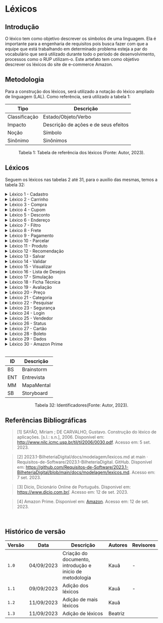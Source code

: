 # Léxicos

## Introdução

O léxico tem como objetivo descrever os símbolos de uma linguagem. Ela é importante para a engenharia de requisitos pois busca fazer com que a equipe que está trabalhando em determinado problema esteja a par do vocabulário que será utilizado durante todo o período de desenvolvimento, processos como o RUP utilizam-o. Este artefato tem como objetivo descrever os léxicos do site de e-commerce Amazon.

## Metodologia

Para a construção dos léxicos, será utilizado a notação do léxico ampliado de linguagem (LAL). Como referência, será utilizado a tabela 1:

<center>

| Tipo          | Descrição                            |
| ------------- | ------------------------------------ |
| Classificação | Estado/Objeto/Verbo                  |
| Impacto       | Descrição de ações e de seus efeitos |
| Noção         | Símbolo                              |
| Sinônimo      | Sinônimos                            |

</center>

<div style="text-align: center">
<p> Tabela 1: Tabela de referência dos léxicos (Fonte: Autor, 2023).</p>
</div>

## Léxicos

Seguem os léxicos nas tabelas 2 até 31, para o auxilio das mesmas, temos a tabela 32:

<details>
    <summary>Léxico 1 - Cadastro</summary>

   <table>
      <thead>
         <tr>
            <th>L1</th>
            <th>Descrição</th>
         </tr>
      </thead>
      <tbody>
         <tr>
            <td>Classificação</td>
            <td>Objeto</td>
         </tr>
        <tr>
            <td>Impacto</td>
            <td>O usuário poder se conectar com o sistema e salvar suas informações</td>
         </tr>
        <tr>
            <td>Noção</td>
            <td>O usuário pode se cadastrar de forma prática.</br> O sistema cadastra múltiplos endereços de entrega.</br>O sistema permite o cadastro de múltiplos sistemas de pagamento.</td>
         </tr>
        <tr>
            <td>Sinônimo</td>
            <td>Registro</td>
         </tr>
         <tr>
            <td>Elicitado</td>
            <td>SB02,BS05,BS07,BS08 e ENT02</td>
         </tr>
      </tbody>
   </table>

   <div style="text-align: center">
      <p> Tabela 2: Léxico 1 (Fonte: Autor, 2023).</p>
   </div>

</details>

<details>
    <summary>Léxico 2 - Carrinho</summary>

   <table>
      <thead>
         <tr>
            <th>L2</th>
            <th>Descrição</th>
         </tr>
      </thead>
      <tbody>
         <tr>
            <td>Classificação</td>
            <td>Objeto</td>
         </tr>
        <tr>
            <td>Impacto</td>
            <td>O usuário pode salvar as compras que ele deseja.</td>
         </tr>
        <tr>
            <td>Noção</td>
            <td>O usuário pode salvar suas compras no carrinho</br> O usuário pode visualizar oque tem dentro do carrinho.</td>
         </tr>
        <tr>
            <td>Sinônimo</td>
            <td>Lista de compras</td>
         </tr>
         <tr>
            <td>Elicitado</td>
            <td>ENT05 e BS15</td>
         </tr>
      </tbody>
   </table>

   <div style="text-align: center">
      <p> Tabela 3: Léxico 2 (Fonte: Autor, 2023).</p>
   </div>

</details>

<details>
    <summary>Léxico 3 - Compra</summary>

   <table>
      <thead>
         <tr>
            <th>L3</th>
            <th>Descrição</th>
         </tr>
      </thead>
      <tbody>
         <tr>
            <td>Classificação</td>
            <td>Objeto</td>
         </tr>
        <tr>
            <td>Impacto</td>
            <td>O usuário pode realizar compras.</td>
         </tr>
        <tr>
            <td>Noção</td>
            <td>O usuário está interessado em realizar compras.</td>
         </tr>
        <tr>
            <td>Sinônimo</td>
            <td>Aquisição</td>
         </tr>
         <tr>
            <td>Elicitado</td>
            <td>ENT04</td>
         </tr>
      </tbody>
   </table>

   <div style="text-align: center">
      <p> Tabela 4: Léxico 3 (Fonte: Autor, 2023).</p>
   </div>

</details>

<details>
    <summary>Léxico 4 - Cupom</summary>

   <table>
      <thead>
         <tr>
            <th>L4</th>
            <th>Descrição</th>
         </tr>
      </thead>
      <tbody>
         <tr>
            <td>Classificação</td>
            <td>Objeto</td>
         </tr>
        <tr>
            <td>Impacto</td>
            <td>Utiliza-los para receber o desconto nos produtos.</td>
         </tr>
        <tr>
            <td>Noção</td>
            <td>O usuário pode utilizar cupons para receber descontos.</td>
         </tr>
        <tr>
            <td>Sinônimo</td>
            <td>Cédula</td>
         </tr>
         <tr>
            <td>Elicitado</td>
            <td>BS34,MM06 e MM10</td>
         </tr>
      </tbody>
   </table>

   <div style="text-align: center">
      <p> Tabela 5: Léxico 4 (Fonte: Autor, 2023).</p>
   </div>

</details>

<details>
    <summary>Léxico 5 - Desconto</summary>

   <table>
      <thead>
         <tr>
            <th>L5</th>
            <th>Descrição</th>
         </tr>
      </thead>
      <tbody>
         <tr>
            <td>Classificação</td>
            <td>Objeto</td>
         </tr>
        <tr>
            <td>Impacto</td>
            <td>Utiliza-los para receber o decrecimo dos preços nos produtos.</td>
         </tr>
        <tr>
            <td>Noção</td>
            <td>O usuário pode receber descontos.</td>
         </tr>
        <tr>
            <td>Sinônimo</td>
            <td>Aminguamento, Decréscimo, Corte</td>
         </tr>
         <tr>
            <td>Elicitado</td>
            <td>BS34,MM07 e MM10</td>
         </tr>
      </tbody>
   </table>

   <div style="text-align: center">
      <p> Tabela 6: Léxico 5 (Fonte: Autor, 2023).</p>
   </div>

</details>

<details>
    <summary>Léxico 6 - Endereço</summary>

   <table>
      <thead>
         <tr>
            <th>L6</th>
            <th>Descrição</th>
         </tr>
      </thead>
      <tbody>
         <tr>
            <td>Classificação</td>
            <td>Objeto</td>
         </tr>
        <tr>
            <td>Impacto</td>
            <td>Utilizado para saber a residência do comprador.</td>
         </tr>
        <tr>
            <td>Noção</td>
            <td>O usuário possui um endereço.</br>O usuário pode cadastrar vários endereços</td>
         </tr>
        <tr>
            <td>Sinônimo</td>
            <td>Domicílio, residência, casa</td>
         </tr>
         <tr>
            <td>Elicitado</td>
            <td>BS08 e MM05</td>
         </tr>
      </tbody>
   </table>

   <div style="text-align: center">
      <p> Tabela 7: Léxico 6 (Fonte: Autor, 2023).</p>
   </div>

</details>

<details>
    <summary>Léxico 7 - Filtro</summary>

   <table>
      <thead>
         <tr>
            <th>L7</th>
            <th>Descrição</th>
         </tr>
      </thead>
      <tbody>
         <tr>
            <td>Classificação</td>
            <td>Objeto</td>
         </tr>
        <tr>
            <td>Impacto</td>
            <td>Utilizado para filtrar produtos.</td>
         </tr>
        <tr>
            <td>Noção</td>
            <td>O usuário tem a capacidade de filtrar os produtos do site.</td>
         </tr>
        <tr>
            <td>Sinônimo</td>
            <td>Passador</td>
         </tr>
         <tr>
            <td>Elicitado</td>
            <td>BS12 e MM12</td>
         </tr>
      </tbody>
   </table>

   <div style="text-align: center">
      <p> Tabela 8: Léxico 7 (Fonte: Autor, 2023).</p>
   </div>

</details>

<details>
    <summary>Léxico 8 - Frete</summary>

   <table>
      <thead>
         <tr>
            <th>L8</th>
            <th>Descrição</th>
         </tr>
      </thead>
      <tbody>
         <tr>
            <td>Classificação</td>
            <td>Objeto</td>
         </tr>
        <tr>
            <td>Impacto</td>
            <td>Utilizado para levar o produto do usuário para a residência do mesmo.</td>
         </tr>
        <tr>
            <td>Noção</td>
            <td>O usuário tem a capacidade de escolher quanto tempo seu frete demorará.</br> O usuário poderá simular o seu frete.</td>
         </tr>
        <tr>
            <td>Sinônimo</td>
            <td>Carregamento</td>
         </tr>
         <tr>
            <td>Elicitado</td>
            <td>BS24 e MM08</td>
         </tr>
      </tbody>
   </table>

   <div style="text-align: center">
      <p> Tabela 9: Léxico 8 (Fonte: Autor, 2023).</p>
   </div>

</details>

<details>
    <summary>Léxico 9 - Pagamento</summary>

   <table>
      <thead>
         <tr>
            <th>L9</th>
            <th>Descrição</th>
         </tr>
      </thead>
      <tbody>
         <tr>
            <td>Classificação</td>
            <td>Objeto</td>
         </tr>
        <tr>
            <td>Impacto</td>
            <td>Dar o dinheiro ao dono do produto.</td>
         </tr>
        <tr>
            <td>Noção</td>
            <td>O usuário tem a capacidade de realizar pagamentos.</br> O sistema evidencia os sistemas de pagamento aceitos.</br>O sistema permite a adição de novos métodos de pagamento.</td>
         </tr>
        <tr>
            <td>Sinônimo</td>
            <td>Paga</td>
         </tr>
         <tr>
            <td>Elicitado</td>
            <td>BS07, BS29,BS30, MM06 e MM09</td>
         </tr>
      </tbody>
   </table>

   <div style="text-align: center">
      <p> Tabela 10: Léxico 9 (Fonte: Autor, 2023).</p>
   </div>

</details>

<details>
    <summary>Léxico 10 - Parcelar</summary>

   <table>
      <thead>
         <tr>
            <th>L10</th>
            <th>Descrição</th>
         </tr>
      </thead>
      <tbody>
         <tr>
            <td>Classificação</td>
            <td>Verbo</td>
         </tr>
        <tr>
            <td>Impacto</td>
            <td>Dividir o valor do pagamento.</td>
         </tr>
        <tr>
            <td>Noção</td>
            <td>O usuário tem a capacidade de parcelar seus pagamentos.</td>
         </tr>
        <tr>
            <td>Sinônimo</td>
            <td>Parte, fragmento</td>
         </tr>
         <tr>
            <td>Elicitado</td>
            <td>MM09</td>
         </tr>
      </tbody>
   </table>

   <div style="text-align: center">
      <p> Tabela 11: Léxico 10 (Fonte: Autor, 2023).</p>
   </div>

</details>

<details>
    <summary>Léxico 11 - Produto</summary>

   <table>
      <thead>
         <tr>
            <th>L11</th>
            <th>Descrição</th>
         </tr>
      </thead>
      <tbody>
         <tr>
            <td>Classificação</td>
            <td>Objeto</td>
         </tr>
        <tr>
            <td>Impacto</td>
            <td>Objeto principal de estudo.</td>
         </tr>
        <tr>
            <td>Noção</td>
            <td>O usuário tem a capacidade de comprar produtos.</br>O usuário tem a capacidade de pesquisar sobre produtos</td>
         </tr>
        <tr>
            <td>Sinônimo</td>
            <td>Mercadorias</td>
         </tr>
         <tr>
            <td>Elicitado</td>
            <td>MM09</td>
         </tr>
      </tbody>
   </table>

   <div style="text-align: center">
      <p> Tabela 12: Léxico 11 (Fonte: Autor, 2023).</p>
   </div>

</details>

<details>
    <summary>Léxico 12 - Recomendação</summary>

   <table>
      <thead>
         <tr>
            <th>L12</th>
            <th>Descrição</th>
         </tr>
      </thead>
      <tbody>
         <tr>
            <td>Classificação</td>
            <td>Objeto</td>
         </tr>
        <tr>
            <td>Impacto</td>
            <td>Levar ao usuário sugestões sobre produtos que o mesmo pode desejar.</td>
         </tr>
        <tr>
            <td>Noção</td>
            <td>O usuário pode receber recomendações de produtos que ele provavelmente vá querer.</td>
         </tr>
        <tr>
            <td>Sinônimo</td>
            <td>Sugestões</td>
         </tr>
         <tr>
            <td>Elicitado</td>
            <td>MM04</td>
         </tr>
      </tbody>
   </table>

   <div style="text-align: center">
      <p> Tabela 13: Léxico 12 (Fonte: Autor, 2023).</p>
   </div>

</details>

<details>
    <summary>Léxico 13 - Salvar</summary>

   <table>
      <thead>
         <tr>
            <th>L13</th>
            <th>Descrição</th>
         </tr>
      </thead>
      <tbody>
         <tr>
            <td>Classificação</td>
            <td>Verbo</td>
         </tr>
        <tr>
            <td>Impacto</td>
            <td>Guardar as informações que foram submetidas ao servidor.</td>
         </tr>
        <tr>
            <td>Noção</td>
            <td>O usuário pode salvar suas informações.</td>
         </tr>
        <tr>
            <td>Sinônimo</td>
            <td>Guardar</td>
         </tr>
         <tr>
            <td>Elicitado</td>
            <td>MM05,ENT07 e MM14</td>
         </tr>
      </tbody>
   </table>

   <div style="text-align: center">
      <p> Tabela 14: Léxico 13 (Fonte: Autor, 2023).</p>
   </div>

</details>

<details>
    <summary>Léxico 14 - Validar</summary>

   <table>
      <thead>
         <tr>
            <th>L14</th>
            <th>Descrição</th>
         </tr>
      </thead>
      <tbody>
         <tr>
            <td>Classificação</td>
            <td>Verbo</td>
         </tr>
        <tr>
            <td>Impacto</td>
            <td>Garantir com que os dados do usuário estejam corretos.</td>
         </tr>
        <tr>
            <td>Noção</td>
            <td>O sistema deve validar as informações do usuário.</br>O usuário deve validar suas informações.</td>
         </tr>
        <tr>
            <td>Sinônimo</td>
            <td>Legitimar</td>
         </tr>
         <tr>
            <td>Elicitado</td>
            <td>SB03</td>
         </tr>
      </tbody>
   </table>

   <div style="text-align: center">
      <p> Tabela 15: Léxico 14 (Fonte: Autor, 2023).</p>
   </div>

</details>

<details>
    <summary>Léxico 15 - Visualizar</summary>

   <table>
      <thead>
         <tr>
            <th>L15</th>
            <th>Descrição</th>
         </tr>
      </thead>
      <tbody>
         <tr>
            <td>Classificação</td>
            <td>Verbo</td>
         </tr>
        <tr>
            <td>Impacto</td>
            <td>Permitir que o usuário observe os produtos.</td>
         </tr>
        <tr>
            <td>Noção</td>
            <td>O usuário pode visualizar os produtos disponiveis no aplicativo.</td>
         </tr>
        <tr>
            <td>Sinônimo</td>
            <td>Ver,observar</td>
         </tr>
         <tr>
            <td>Elicitado</td>
            <td>BS33 e ENT03</td>
         </tr>
      </tbody>
   </table>

   <div style="text-align: center">
      <p> Tabela 16: Léxico 15 (Fonte: Autor, 2023).</p>
   </div>

</details>

<details>
    <summary>Léxico 16 - Lista de Desejos</summary>

   <table>
      <thead>
         <tr>
            <th>L16</th>
            <th>Descrição</th>
         </tr>
      </thead>
      <tbody>
         <tr>
            <td>Classificação</td>
            <td>Objeto</td>
         </tr>
        <tr>
            <td>Impacto</td>
            <td>Permitir que o usuário guarde produtos desejados.</td>
         </tr>
        <tr>
            <td>Noção</td>
            <td>O usuário pode guardar produtos que ele deseja comprar.</br>O usuário pode adicionar produtos na lista de desejo.</br>O usuário pode remover produtos da lista de desejos.</td>
         </tr>
        <tr>
            <td>Sinônimo</td>
            <td>Comprar mais tarde</td>
         </tr>
         <tr>
            <td>Elicitado</td>
            <td>BS17 e BS18</td>
         </tr>
      </tbody>
   </table>

   <div style="text-align: center">
      <p> Tabela 17: Léxico 16 (Fonte: Autor, 2023).</p>
   </div>

</details>

<details>
    <summary>Léxico 17 - Simulação</summary>

   <table>
      <thead>
         <tr>
            <th>L17</th>
            <th>Descrição</th>
         </tr>
      </thead>
      <tbody>
         <tr>
            <td>Classificação</td>
            <td>Objeto</td>
         </tr>
        <tr>
            <td>Impacto</td>
            <td>Permitir que o usuário veja o preço futuro dos seus produtos com o frete.</td>
         </tr>
        <tr>
            <td>Noção</td>
            <td>O usuário pode simular seus fretes.</td>
         </tr>
        <tr>
            <td>Sinônimo</td>
            <td>Fingimento</td>
         </tr>
         <tr>
            <td>Elicitado</td>
            <td>BS24</td>
         </tr>
      </tbody>
   </table>

   <div style="text-align: center">
      <p> Tabela 18: Léxico 17 (Fonte: Autor, 2023).</p>
   </div>

</details>

<details>
    <summary>Léxico 18 - Ficha Técnica</summary>

   <table>
      <thead>
         <tr>
            <th>L18</th>
            <th>Descrição</th>
         </tr>
      </thead>
      <tbody>
         <tr>
            <td>Classificação</td>
            <td>Objeto</td>
         </tr>
        <tr>
            <td>Impacto</td>
            <td>Permitir que o usuário saiba mais sobre o produto que ele está comprando.</td>
         </tr>
        <tr>
            <td>Noção</td>
            <td>É disponibilizado ao usuário uma ficha tecnica dos produtos.</td>
         </tr>
        <tr>
            <td>Sinônimo</td>
            <td>Fingimento</td>
         </tr>
         <tr>
            <td>Elicitado</td>
            <td>BS14</td>
         </tr>
      </tbody>
   </table>

   <div style="text-align: center">
      <p> Tabela 19: Léxico 18 (Fonte: Autor, 2023).</p>
   </div>

</details>

<details>
    <summary>Léxico 19 - Avaliação </summary>

   <table>
      <thead>
         <tr>
            <th>L19</th>
            <th>Descrição</th>
         </tr>
      </thead>
      <tbody>
         <tr>
            <td>Classificação</td>
            <td>Objeto</td>
         </tr>
        <tr>
            <td>Impacto</td>
            <td>Permite o usuário saber a qualidade do produto que esta comprando, ou até mesmo saber se a entrega foi bem sucedida</td>
         </tr>
        <tr>
            <td>Noção</td>
            <td>Notas e comentários feitos por outras pessoas a respeito de um produto ou serviço.</td>
         </tr>
        <tr>
            <td>Sinônimo</td>
            <td>Análise, consideração, julgamento, opinião, crítica, reflexão.
</td>
         </tr>
         <tr>
            <td>Elicitado</td>
            <td>BS26</td>
         </tr>
      </tbody>
   </table>

   <div style="text-align: center">
      <p> Tabela 20: Léxico 19 (Fonte: Autor, 2023).</p>
   </div>

</details>

<details>
    <summary>Léxico 20 - Preço </summary>

   <table>
      <thead>
         <tr>
            <th>L20</th>
            <th>Descrição</th>
         </tr>
      </thead>
      <tbody>
         <tr>
            <td>Classificação</td>
            <td>Objeto</td>
         </tr>
        <tr>
            <td>Impacto</td>
            <td>O usuário saber quanto vai pagar no produto.</td>
         </tr>
        <tr>
            <td>Noção</td>
            <td>Quantia que estabelece o valor do que se pretende comprar</td>
         </tr>
        <tr>
            <td>Sinônimo</td>
            <td> Valor, custo, compensação.
</td>
         </tr>
         <tr>
            <td>Elicitado</td>
            <td>BS25, BS27</td>
         </tr>
      </tbody>
   </table>

   <div style="text-align: center">
      <p> Tabela 21: Léxico 20 (Fonte: Autor, 2023).</p>
   </div>

</details>

<details>
    <summary>Léxico 21 - Categoria </summary>

   <table>
      <thead>
         <tr>
            <th>L21.</th>
            <th>Descrição</th>
         </tr>
      </thead>
      <tbody>
         <tr>
            <td>Classificação</td>
            <td>Objeto</td>
         </tr>
        <tr>
            <td>Impacto</td>
            <td>O usuário poder pesquisar seus produtos pelo tipo.</td>
         </tr>
        <tr>
            <td>Noção</td>
            <td>Divisão ou subdivisão de um produto.</td>
         </tr>
        <tr>
            <td>Sinônimo</td>
            <td>Camada, classe, divisão, subdivisão.
</td>
         </tr>
         <tr>
            <td>Elicitado</td>
            <td>BS22</td>
         </tr>
      </tbody>
   </table>

   <div style="text-align: center">
      <p> Tabela 22: Léxico 21 (Fonte: Autor, 2023).</p>
   </div>

</details>

<details>
    <summary>Léxico 22 - Pesquisar </summary>

   <table>
      <thead>
         <tr>
            <th>L22</th>
            <th>Descrição</th>
         </tr>
      </thead>
      <tbody>
         <tr>
            <td>Classificação</td>
            <td>Verbo</td>
         </tr>
        <tr>
            <td>Impacto</td>
            <td>O usuário poder buscar pelo seu produto.</td>
         </tr>
        <tr>
            <td>Noção</td>
            <td>Procurar pelo produto desejado </td>
         </tr>
        <tr>
            <td>Sinônimo</td>
            <td>Procurar, sondar, explorar
</td>
         </tr>
         <tr>
            <td>Elicitado</td>
            <td>BS32</td>
         </tr>
      </tbody>
   </table>

   <div style="text-align: center">
      <p> Tabela 23: Léxico 22 (Fonte: Autor, 2023).</p>
   </div>

</details>

<details>
    <summary>Léxico 23 - Segurança </summary>

   <table>
      <thead>
         <tr>
            <th>L23</th>
            <th>Descrição</th>
         </tr>
      </thead>
      <tbody>
         <tr>
            <td>Classificação</td>
            <td>Objeto</td>
         </tr>
        <tr>
            <td>Impacto</td>
            <td>Um sistema seguro trás mais confiança do usuário</td>
         </tr>
        <tr>
            <td>Noção</td>
            <td>Situação do que está seguro, afastamento de todo perigo</td>
         </tr>
        <tr>
            <td>Sinônimo</td>
            <td> Confiança, estabilidade, firmeza, garantia.
</td>
         </tr>
         <tr>
            <td>Elicitado</td>
            <td>ENT06, SB02, MM01</td>
         </tr>
      </tbody>
   </table>

   <div style="text-align: center">
      <p> Tabela 24: Léxico 23 (Fonte: Autor, 2023).</p>
   </div>

</details>

<details>
    <summary>Léxico 24 - Login </summary>

   <table>
      <thead>
         <tr>
            <th>L24</th>
            <th>Descrição</th>
         </tr>
      </thead>
      <tbody>
         <tr>
            <td>Classificação</td>
            <td>Objeto</td>
         </tr>
        <tr>
            <td>Impacto</td>
            <td>O usuário poder ter suas informações salvas no site.</td>
         </tr>
        <tr>
            <td>Noção</td>
            <td>Modo de ligação a uma rede protegida que dá acesso ao usuário a um sistema informático, por meio da introdução de uma identidade e senha.</td>
         </tr>
        <tr>
            <td>Sinônimo</td>
            <td>Acesso, ligação, comunicação, conexão, logon
</td>
         </tr>
         <tr>
            <td>Elicitado</td>
            <td>ENT02, MM03, </td>
         </tr>
      </tbody>
   </table>

   <div style="text-align: center">
      <p> Tabela 25: Léxico 24 (Fonte: Autor, 2023).</p>
   </div>

</details>

<details>
    <summary>Léxico 25 - Vendedor </summary>

   <table>
      <thead>
         <tr>
            <th>L25</th>
            <th>Descrição</th>
         </tr>
      </thead>
      <tbody>
         <tr>
            <td>Classificação</td>
            <td>Objeto</td>
         </tr>
        <tr>
            <td>Impacto</td>
            <td>Permitir que o usuário saiba quem é o vendendor do produto.</td>
         </tr>
        <tr>
            <td>Noção</td>
            <td>Indivíduo que tem a profissão de vender mercadorias.</td>
         </tr>
        <tr>
            <td>Sinônimo</td>
            <td>Pracista, agenciador
</td>
         </tr>
         <tr>
            <td>Elicitado</td>
            <td>BS16</td>
         </tr>
      </tbody>
   </table>

   <div style="text-align: center">
      <p> Tabela 26: Léxico 25 (Fonte: Autor, 2023).</p>
   </div>

</details>

<details>
    <summary>Léxico 26 - Status </summary>

   <table>
      <thead>
         <tr>
            <th>L26</th>
            <th>Descrição</th>
         </tr>
      </thead>
      <tbody>
         <tr>
            <td>Classificação</td>
            <td>Objeto</td>
         </tr>
        <tr>
            <td>Impacto</td>
            <td>O usuário saber o estado do seu pedido.</td>
         </tr>
        <tr>
            <td>Noção</td>
            <td>Estado ou circunstância que algo ocupa em determinado momento.</td>
         </tr>
        <tr>
            <td>Sinônimo</td>
            <td>Condição

</td>
         </tr>
         <tr>
            <td>Elicitado</td>
            <td>BS21</td>
         </tr>
      </tbody>
   </table>

   <div style="text-align: center">
      <p> Tabela 27: Léxico 26 (Fonte: Autor, 2023).</p>
   </div>

</details>

<details>
    <summary>Léxico 27 - Cartão </summary>

   <table>
      <thead>
         <tr>
            <th>L27</th>
            <th>Descrição</th>
         </tr>
      </thead>
      <tbody>
         <tr>
            <td>Classificação</td>
            <td>Objeto</td>
         </tr>
        <tr>
            <td>Impacto</td>
            <td>O usuário poder utilizar seu cartão como metodo de pagamento.</td>
         </tr>
        <tr>
            <td>Noção</td>
            <td>Cartão que permite ao usuário a aquisição de mercadorias, como se fosse dinheiro.</td>
         </tr>
        <tr>
            <td>Sinônimo</td>
            <td>Bilhete, ticket</td>
         </tr>
         <tr>
            <td>Elicitado</td>
            <td>MM06</td>
         </tr>
      </tbody>
   </table>

   <div style="text-align: center">
      <p> Tabela 28: Léxico 27 (Fonte: Autor, 2023).</p>
   </div>

</details>

<details>
    <summary>Léxico 28 - Boleto </summary>

   <table>
      <thead>
         <tr>
            <th>L28</th>
            <th>Descrição</th>
         </tr>
      </thead>
      <tbody>
         <tr>
            <td>Classificação</td>
            <td>Objeto</td>
         </tr>
        <tr>
            <td>Impacto</td>
            <td>O usuário utilizar o boleto como forma de pagamento.</td>
         </tr>
        <tr>
            <td>Noção</td>
            <td>Comprovante de uma dívida que, com prazo estabelecido, é utilizado como forma de pagamento de produtos ou de serviços a prazo.</td>
         </tr>
        <tr>
            <td>Sinônimo</td>
            <td>Aposta, pule.</td>
         </tr>
         <tr>
            <td>Elicitado</td>
            <td>MM06</td>
         </tr>
      </tbody>
   </table>

   <div style="text-align: center">
      <p> Tabela 29: Léxico 28 (Fonte: Autor, 2023).</p>
   </div>

</details>

<details>
    <summary>Léxico 29 - Dados </summary>

   <table>
      <thead>
         <tr>
            <th>L29</th>
            <th>Descrição</th>
         </tr>
      </thead>
      <tbody>
         <tr>
            <td>Classificação</td>
            <td>Objeto</td>
         </tr>
        <tr>
            <td>Impacto</td>
            <td>Informaçoes sobre o vendendor ou o comprador serem guardadas no sistema.</td>
         </tr>
        <tr>
            <td>Noção</td>
            <td>Informação que identifica algo, alguém</td>
         </tr>
        <tr>
            <td>Sinônimo</td>
            <td>Conhecimentos, informações</td>
         </tr>
         <tr>
            <td>Elicitado</td>
            <td>MM02, BS16, SB02</td>
         </tr>
      </tbody>
   </table>

   <div style="text-align: center">
      <p> Tabela 30: Léxico 29 (Fonte: Autor, 2023).</p>
   </div>

</details>

<details>
    <summary>Léxico 30 - Amazon Prime </summary>

   <table>
      <thead>
         <tr>
            <th>L30</th>
            <th>Descrição</th>
         </tr>
      </thead>
      <tbody>
         <tr>
            <td>Classificação</td>
            <td>Objeto</td>
         </tr>
        <tr>
            <td>Impacto</td>
            <td>O usuário ter acesso a promoções, frete grátis, ebook, etc.</td>
         </tr>
        <tr>
            <td>Noção</td>
            <td> Assinatura mensal ou anual com vários benefícios</td>
         </tr>
        <tr>
            <td>Sinônimo</td>
            <td>Assinatura</td>
         </tr>
         <tr>
            <td>Elicitado</td>
            <td>MM07, MM08</td>
         </tr>
      </tbody>
   </table>

   <div style="text-align: center">
      <p> Tabela 31: Léxico 30 (Fonte: Autor, 2023).</p>
   </div>

</details>

</br>

<center>

| ID  | Descrição  |
| --- | ---------- |
| BS  | Brainstorm |
| ENT | Entrevista |
| MM  | MapaMental |
| SB  | Storyboard |

</center>

<div style="text-align: center">
   <p> Tabela 32: Identificadores(Fonte: Autor, 2023).</p>
</div>

## Referências Bibliográficas

> [1] SAYÃO, Miriam ; DE CARVALHO, Gustavo. Construção do léxico de aplicações. [s.l.: s.n.], 2006. Disponível em: <http://www.nilc.icmc.usp.br/til/til2006/0030.pdf>. Acesso em: 5 set. 2023. </br>

> [2] 2023.1-BilheteriaDigital/docs/modelagem/lexicos.md at main · Requisitos-de-Software/2023.1-BilheteriaDigital. GitHub. Disponível em: <https://github.com/Requisitos-de-Software/2023.1-BilheteriaDigital/blob/main/docs/modelagem/lexicos.md>. Acesso em: 7 set. 2023.

> [3] Dicio, Dicionário Online de Português. Disponivel em: https://www.dicio.com.br/. Acesso em: 12 de set. 2023.

> [4] Amazon Prime. Disponivel em: [Amazon](https://www.amazon.com.br/gp/help/customer/display.html?nodeId=G6LDPN7YJHYKH2J6). Acesso em: 12 de set. 2023.

‌

## Histórico de versão

| Versão | Data       | Descrição                                                | Autores | Revisores |
| ------ | ---------- | -------------------------------------------------------- | ------- | --------- |
| `1.0`  | 04/09/2023 | Criação do documento, introdução e inicio de metodologia | Kauã    | -         |
| `1.1`  | 09/09/2023 | Adição dos léxicos                                       | Kauã    | -         |
| `1.2`  | 11/09/2023 | Adição de mais léxicos                                   | Kauã    |           |
| `1.3`  | 11/09/2023 | Adição de léxicos                                        | Beatriz |           |

